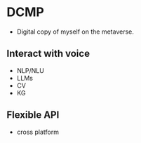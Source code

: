 # DCMP
- Digital copy of myself on the metaverse.

## Interact with voice 
- NLP/NLU
- LLMs
- CV
- KG

## Flexible API 
- cross platform
